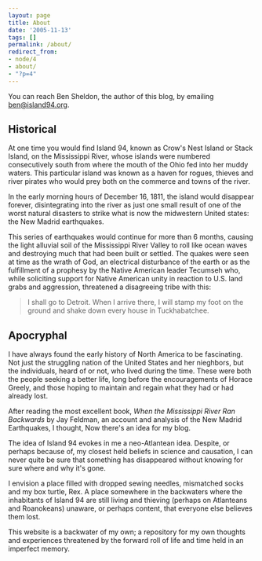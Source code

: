 ```yaml
---
layout: page
title: About
date: '2005-11-13'
tags: []
permalink: /about/
redirect_from:
- node/4
- about/
- "?p=4"
---
```


You can reach Ben Sheldon, the author of this blog, by emailing [ben@island94.org](mailto:ben@island94.org).

## Historical

At one time you would find Island 94, known as Crow's Nest Island or Stack Island, on the Mississippi River, whose islands were numbered consecutively south from where the mouth of the Ohio fed into her muddy waters. This particular island was known as a haven for rogues, thieves and river pirates who would prey both on the commerce and towns of the river.

In the early morning hours of December 16, 1811, the island would disappear forever, disintegrating into the river as just one small result of one of the worst natural disasters to strike what is now the midwestern United states: the New Madrid earthquakes.

This series of earthquakes would continue for more than 6 months, causing the light alluvial soil of the Mississippi River Valley to roll like ocean waves and destroying much that had been built or settled. The quakes were seen at time as the wrath of God, an electrical disturbance of the earth or as the fulfillment of a prophesy by the Native American leader Tecumseh who, while soliciting support for Native American unity in reaction to U.S. land grabs and aggression, threatened a disagreeing tribe with this:

> I shall go to Detroit. When I arrive there, I will stamp my foot on the ground and shake down every house in Tuckhabatchee.

## Apocryphal

I have always found the early history of North America to be fascinating. Not just the struggling nation of the United States and her nieghbors, but the individuals, heard of or not, who lived during the time. These were both the people seeking a better life, long before the encouragements of Horace Greely, and those hoping to maintain and regain what they had or had already lost.

After reading the most excellent book, _When the Mississippi River Ran Backwards_ by Jay Feldman, an account and analysis of the New Madrid Earthquakes, I thought, Now there's an idea for my blog.

The idea of Island 94 evokes in me a neo-Atlantean idea. Despite, or perhaps because of, my closest held beliefs in science and causation, I can never quite be sure that something has disappeared without knowing for sure where and why it's gone.

I envision a place filled with dropped sewing needles, mismatched socks and my box turtle, Rex. A place somewhere in the backwaters where the inhabitants of Island 94 are still living and thieving (perhaps on Atlanteans and Roanokeans) unaware, or perhaps content, that everyone else believes them lost.

This website is a backwater of my own; a repository for my own thoughts and experiences threatened by the forward roll of life and time held in an imperfect memory.
